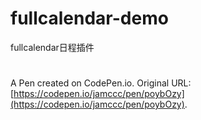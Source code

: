 # fullcalendar-demo
fullcalendar日程插件

# 

A Pen created on CodePen.io. Original URL: [https://codepen.io/jamccc/pen/poybOzy](https://codepen.io/jamccc/pen/poybOzy).

